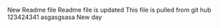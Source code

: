 New Readme file
Readme file is updated
This file is pulled from git hub
123424341
asgasgsasa
New day
